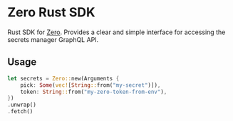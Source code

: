 # Zero Rust SDK
Rust SDK for [Zero](https://tryzero.com). Provides a clear and simple interface for accessing the secrets manager GraphQL API.

## Usage
```rust
let secrets = Zero::new(Arguments {
    pick: Some(vec![String::from("my-secret")]),
    token: String::from("my-zero-token-from-env"),
})
.unwrap()
.fetch()
```
